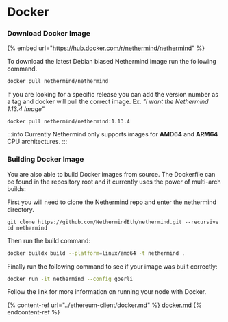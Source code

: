 # Docker

### Download Docker Image

{% embed url="https://hub.docker.com/r/nethermind/nethermind" %}

To download the latest Debian biased Nethermind image run the following command.

```bash
docker pull nethermind/nethermind
```

If you are looking for a specific release you can add the version number as a tag and docker will pull the correct image. Ex. _"I want the Nethermind 1.13.4 Image"_

```
docker pull nethermind/nethermind:1.13.4
```

:::info
Currently Nethermind only supports images for **AMD64** and **ARM64** CPU architectures.
:::

### Building Docker Image

You are also able to build Docker images from source. The Dockerfile can be found in the repository root and it currently uses the power of multi-arch builds:

First you will need to clone the Nethermind repo and enter the nethermind directory.

```
git clone https://github.com/NethermindEth/nethermind.git --recursive
cd nethermind
```

Then run the build command:

```bash
docker buildx build --platform=linux/amd64 -t nethermind .
```

Finally run the following command to see if your image was built correctly:

```bash
docker run -it nethermind --config goerli
```

Follow the link for more information on running your node with Docker.

{% content-ref url="../ethereum-client/docker.md" %}
[docker.md](../ethereum-client/docker.md)
{% endcontent-ref %}
